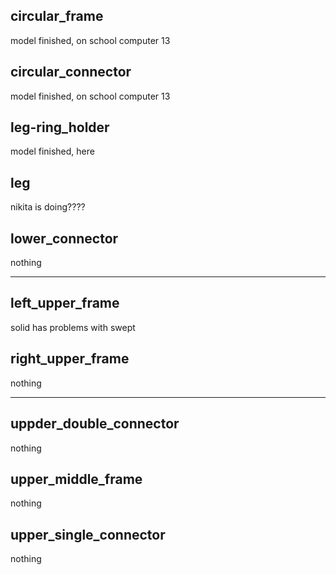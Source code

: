 ## circular_frame
model finished, on school computer 13

## circular_connector
model finished, on school computer 13

## leg-ring_holder
model finished, here

## leg
nikita is doing????

## lower_connector
nothing

---

## left_upper_frame
solid has problems with swept

## right_upper_frame
nothing

---

## uppder_double_connector
nothing

## upper_middle_frame
nothing

## upper_single_connector
nothing

